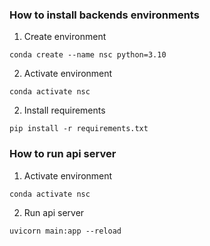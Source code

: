 ### How to install backends environments
1. Create environment
```
conda create --name nsc python=3.10
```
2. Activate environment
```
conda activate nsc
```
2. Install requirements
```
pip install -r requirements.txt
```

### How to run api server
1. Activate environment
```
conda activate nsc
```
2. Run api server
```
uvicorn main:app --reload
```

